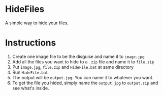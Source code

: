 # HideFiles
A simple way to hide your files.

# Instructions

1. Create one image file to be the disguise and name it to `image.jpg`
2. Add all the files you want to hide to a `.zip` file and name it to `file.zip`
3. Put `image.jpg`, `file.zip` and `HideFile.bat` at same directory
4. Run `HideFile.bat`
5. The output will be `output.jpg`. You can name it to whatever you want.
6. To get the file you hided, simply name the `output.jpg` to `output.zip` and see what's inside.
